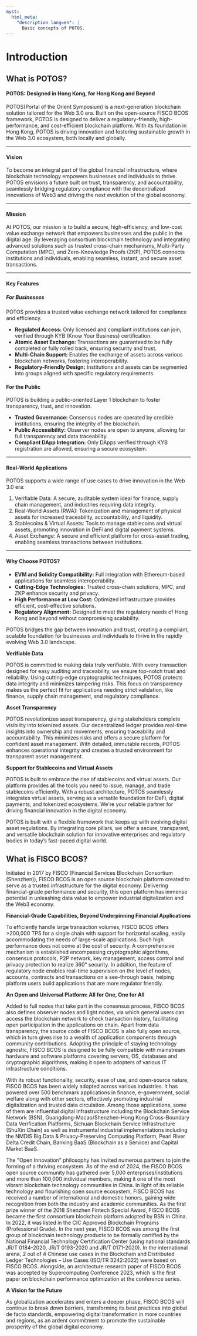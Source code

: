 ```yaml
---
myst:
  html_meta:
    "description lang=en": |
      Basic concepts of POTOS.
---
```


# Introduction

## What is POTOS?
#### POTOS: Designed in Hong Kong, for Hong Kong and Beyond
POTOS(Portal of the Orient Symposium)  is a next-generation blockchain solution tailored for the Web 3.0 era. Built on the open-source FISCO BCOS framework, POTOS is designed to deliver a regulatory-friendly, high-performance, and cost-efficient blockchain platform. With its foundation in Hong Kong, POTOS is driving innovation and fostering sustainable growth in the Web 3.0 ecosystem, both locally and globally.

---

#### Vision
To become an integral part of the global financial infrastructure, where blockchain technology empowers businesses and individuals to thrive. POTOS envisions a future built on trust, transparency, and accountability, seamlessly bridging regulatory compliance with the decentralized innovations of Web3 and driving the next evolution of the global economy.

---

#### Mission
At POTOS, our mission is to build a secure, high-efficiency, and low-cost value exchange network that empowers businesses and the public in the digital age. By leveraging consortium blockchain technology and integrating advanced solutions such as trusted cross-chain mechanisms, Multi-Party Computation (MPC), and Zero-Knowledge Proofs (ZKP), POTOS connects institutions and individuals, enabling seamless, instant, and secure asset transactions.

---

#### Key Features
##### For Businesses
POTOS provides a trusted value exchange network tailored for compliance and efficiency.
- **Regulated Access:** Only licensed and compliant institutions can join, verified through KYB (Know Your Business) certification.
- **Atomic Asset Exchange:** Transactions are guaranteed to be fully completed or fully rolled back, ensuring security and trust.
- **Multi-Chain Support:** Enables the exchange of assets across various blockchain networks, fostering interoperability.
- **Regulatory-Friendly Design:** Institutions and assets can be segmented into groups aligned with specific regulatory requirements.



#### For the Public
POTOS is building a public-oriented Layer 1 blockchain to foster transparency, trust, and innovation.
- **Trusted Governance:** Consensus nodes are operated by credible institutions, ensuring the integrity of the blockchain.
- **Public Accessibility:** Observer nodes are open to anyone, allowing for full transparency and data traceability.
- **Compliant DApp Integration:** Only DApps verified through KYB registration are allowed, ensuring a secure ecosystem.

---

#### Real-World Applications
POTOS supports a wide range of use cases to drive innovation in the Web 3.0 era:
1. Verifiable Data:
A secure, auditable system ideal for finance, supply chain management, and industries requiring data integrity.
2. Real-World Assets (RWA):
Tokenization and management of physical assets for increased traceability, accountability, and liquidity.
3. Stablecoins & Virtual Assets:
Tools to manage stablecoins and virtual assets, promoting innovation in DeFi and digital payment systems.
4. Asset Exchange:
A secure and efficient platform for cross-asset trading, enabling seamless transactions between institutions.

---

#### Why Choose POTOS?
- **EVM and Solidity Compatibility:** Full integration with Ethereum-based applications for seamless interoperability.
- **Cutting-Edge Technologies:** Trusted cross-chain solutions, MPC, and ZKP enhance security and privacy.
- **High Performance at Low Cost:** Optimized infrastructure provides efficient, cost-effective solutions.
- **Regulatory Alignment:** Designed to meet the regulatory needs of Hong Kong and beyond without compromising scalability.

POTOS bridges the gap between innovation and trust, creating a compliant, scalable foundation for businesses and individuals to thrive in the rapidly evolving Web 3.0 landscape.


**Verifiable Data**

POTOS is committed to making data truly verifiable. With every transaction designed for easy auditing and traceability, we ensure top-notch trust and reliability. Using cutting-edge cryptographic techniques, POTOS protects data integrity and minimizes tampering risks. This focus on transparency makes us the perfect fit for applications needing strict validation, like finance, supply chain management, and regulatory compliance.

**Asset Transparency**

POTOS revolutionizes asset transparency, giving stakeholders complete visibility into tokenized assets. Our decentralized ledger provides real-time insights into ownership and movements, ensuring traceability and accountability. This minimizes risks and offers a secure platform for confident asset management. With detailed, immutable records, POTOS enhances operational integrity and creates a trusted environment for transparent asset management.

**Support for Stablecoins and Virtual Assets**

POTOS is built to embrace the rise of stablecoins and virtual assets. Our platform provides all the tools you need to issue, manage, and trade stablecoins efficiently. With a robust architecture, POTOS seamlessly integrates virtual assets, serving as a versatile foundation for DeFi, digital payments, and tokenized ecosystems. We're your reliable partner for driving financial innovation in the digital economy.

POTOS is built with a flexible framework that keeps up with evolving digital asset regulations. By integrating core pillars, we offer a secure, transparent, and versatile blockchain solution for innovative enterprises and regulatory bodies in today’s fast-paced digital world.
## What is FISCO BCOS?

Initiated in 2017 by FISCO (Financial Services Blockchain Consortium (Shenzhen)), FISCO BCOS is an open source blockchain platform created to serve as a trusted infrastructure for the digital economy. Delivering financial-grade performance and security, this open platform has immense potential in unleashing data value to empower industrial digitalization and the Web3 economy.


**Financial-Grade Capabilities, Beyond Underpinning Financial Applications**

To efficiently handle large transaction volumes, FISCO BCOS offers >200,000 TPS for a single chain with support for horizontal scaling, easily accommodating the needs of large-scale applications. Such high performance does not come at the cost of security. A comprehensive mechanism is established encompassing cryptographic algorithms, consensus protocols, P2P network, key management, access control and privacy protection to realize 360° security. In addition, the feature of regulatory node enables real-time supervision on the level of nodes, accounts, contracts and transactions on a see-through basis, helping platform users build applications that are more regulator friendly.

**An Open and Universal Platform: All for One, One for All**

Added to full nodes that take part in the consensus process, FISCO BCOS also defines observer nodes and light nodes, via which general users can access the blockchain network to check transaction history, facilitating open participation in the applications on chain. Apart from data transparency, the source code of FISCO BCOS is also fully open source, which in turn gives rise to a wealth of application components through community contributions. Adopting the principle of staying technology agnostic, FISCO BCOS is designed to be fully compatible with mainstream hardware and software platforms covering servers, OS, databases and cryptographic algorithms, making it open to adopters of various IT infrastructure conditions.

With its robust functionality, security, ease of use, and open-source nature, FISCO BCOS has been widely adopted across various industries. It has powered over 500 benchmark applications in finance, e-government, social welfare along with other sectors, effectively promoting industrial digitalization and trusted data circulation. Among those applications, some of them are influential digital infrastructure including the Blockchain Service Network (BSN), Guangdong-Macao/Shenzhen-Hong Kong Cross-Boundary Data Verification Platforms, Sichuan Blockchain Service Infrastructure (ShuXin Chain) as well as instrumental industrial implementations including the NMDIS Big Data & Privacy-Preserving Computing Platform, Pearl River Delta Credit Chain, Banking BaaS (Blockchain as a Service) and Capital Market BaaS.

The "Open Innovation" philosophy has invited numerous partners to join the forming of a thriving ecosystem. As of the end of 2024, the FISCO BCOS open source community has gathered over 5,000 enterprises/institutions and more than 100,000 individual members, making it one of the most vibrant blockchain technology communities in China. In light of its reliable technology and flourishing open source ecosystem, FISCO BCOS has received a number of international and domestic honors, gaining wide recognition from both the industry and academic communities. As the first prize winner of the 2018 Shenzhen Fintech Special Award, FISCO BCOS became the first consortium blockchain platform adopted by BSN in China. In 2022, it was listed in the CIC Approved Blockchain Programs (Professional Grade). In the next year, FISCO BCOS was among the first group of blockchain technology products to be formally certified by the National Financial Technology Certification Center (using national standards JR/T 0184-2020, JR/T 0193-2020 and JR/T 0171-2020). In the international arena, 2 out of 4 Chinese use cases in the Blockchain and Distributed Ledger Technologies – Use Cases (ISO/TR 3242:2022) were based on FISCO BCOS. Alongside, an architecture research paper of FISCO BCOS was accepted by Supercomputing Conference 2023, which is the first paper on blockchain performance optimization at the conference series.

**A Vision for the Future**

As globalization accelerates and enters a deeper phase, FISCO BCOS will continue to break down barriers, transforming its best practices into global de facto standards, empowering digital transformation in more countries and regions, as an ardent commitment to promote the sustainable prosperity of the global digital economy.
